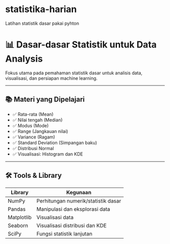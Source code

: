 # statistika-harian
Latihan statistik dasar pakai pyhton
# 📊 Dasar-dasar Statistik untuk Data Analysis

Fokus utama pada pemahaman statistik dasar untuk analisis data, visualisasi, dan persiapan machine learning.

---

## 📚 Materi yang Dipelajari

- ✅ Rata-rata (Mean)
- ✅ Nilai tengah (Median)
- ✅ Modus (Mode)
- ✅ Range (Jangkauan nilai)
- ✅ Variance (Ragam)
- ✅ Standard Deviation (Simpangan baku)
- ✅ Distribusi Normal
- ✅ Visualisasi: Histogram dan KDE

---

## 🛠️ Tools & Library

| Library    | Kegunaan                                      |
|------------|-----------------------------------------------|
| NumPy      | Perhitungan numerik/statistik dasar           |
| Pandas     | Manipulasi dan eksplorasi data                |
| Matplotlib | Visualisasi data                              |
| Seaborn    | Visualisasi distribusi dan KDE                |
| SciPy      | Fungsi statistik lanjutan                     |
